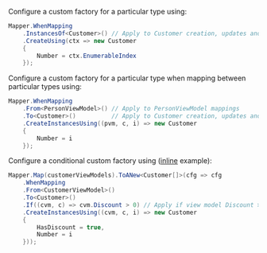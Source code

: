 Configure a custom factory for a particular type using:

```cs
Mapper.WhenMapping
    .InstancesOf<Customer>() // Apply to Customer creation, updates and merges
    .CreateUsing(ctx => new Customer
    {
        Number = ctx.EnumerableIndex
    });
```

Configure a custom factory for a particular type when mapping between particular types using:

```cs
Mapper.WhenMapping
    .From<PersonViewModel>() // Apply to PersonViewModel mappings
    .To<Customer>()          // Apply to Customer creation, updates and merges
    .CreateInstancesUsing((pvm, c, i) => new Customer
    {
        Number = i
    });
```

Configure a conditional custom factory using ([inline](Inline-Configuration) example):

```cs
Mapper.Map(customerViewModels).ToANew<Customer[]>(cfg => cfg
    .WhenMapping
    .From<CustomerViewModel>()
    .To<Customer>()
    .If((cvm, c) => cvm.Discount > 0) // Apply if view model Discount > 0
    .CreateInstancesUsing((cvm, c, i) => new Customer
    {
        HasDiscount = true,
        Number = i
    }));
```